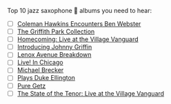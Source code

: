 Top 10 jazz saxophone 🎷 albums you need to hear:  
- [ ] [Coleman Hawkins Encounters Ben Webster](https://open.spotify.com/album/5AmT3edRjRxnDR2ZVW3QJZ?si=FL2Ca_YBRoqcXE66flnkCA)
- [ ] [The Griffith Park Collection](https://open.spotify.com/album/2nf1mt3aGhJOcsLzH8aPL1?si=6Wc3_FG3Rl6qB144uNVnVQ)
- [ ] [Homecoming: Live at the Village Vanguard](https://open.spotify.com/album/5PRo0pvRdcrJzoMleTTflV?si=8d45d23e09bb4ca5)  
- [ ] [Introducing Johnny Griffin](https://open.spotify.com/album/2gxZYG5TEl9kZyyxIQqIAd?si=27741314056a4224)  
- [ ] [Lenox Avenue Breakdown](https://open.spotify.com/album/0TjCtBbEIcqcRajdG0oro7?si=ce9e6c8e6bbe4d6f)  
- [ ] [Live! In Chicago](https://open.spotify.com/album/78yb7DfRDLjNq2jU1WXYIT?si=6b1b2ed658e84cbd)  
- [ ] [Michael Brecker](https://open.spotify.com/album/1pup2rw6rpOQ4qUVL0h1To?si=fc70ffa9974d446b)  
- [ ] [Plays Duke Ellington](https://open.spotify.com/album/7etwFbUYwlkGwUplCp1PRu?si=9fa2ae5a815d409c)  
- [ ] [Pure Getz](https://open.spotify.com/album/27x8m3MgfBnjTR4bUp6SEE?si=c0b6c8593e63411d)  
- [ ] [The State of the Tenor: Live at the Village Vanguard](https://open.spotify.com/album/7INlctDonyMxjSHSSFCf3S?si=dbce75d3aecc4af6)  
